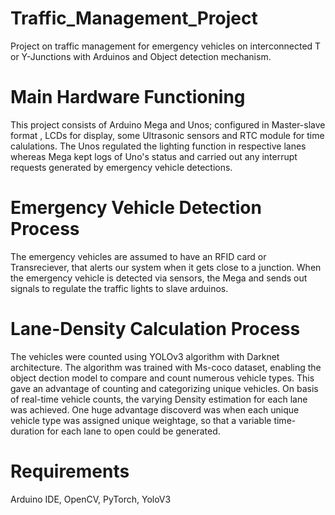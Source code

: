 # Traffic_Management_Project
Project on traffic management for emergency vehicles on interconnected T or Y-Junctions  with Arduinos and Object detection mechanism. 
# Main Hardware Functioning
This project consists of Arduino Mega and Unos; configured in Master-slave format , LCDs for display, some Ultrasonic sensors and RTC module for time calulations. The Unos regulated the lighting function in respective lanes whereas Mega kept logs of Uno's status and carried out any interrupt requests  generated by emergency vehicle detections.
# Emergency Vehicle Detection Process
The emergency vehicles are assumed to have an RFID card or Transreciever, that alerts our system when it gets close to a junction. When the emergency vehicle is detected via sensors, the Mega and sends out signals to regulate the traffic lights to slave arduinos.
# Lane-Density Calculation Process
The vehicles were counted using YOLOv3 algorithm with Darknet architecture. The algorithm was trained with Ms-coco dataset, enabling the object dection model to compare and count numerous vehicle types. This gave an advantage of counting and categorizing unique vehicles. On basis of real-time vehicle counts, the varying Density estimation for each lane was achieved. One huge advantage discoverd was when each unique vehicle type was assigned unique weightage, so that a variable time-duration for each lane to open could be generated.  
# Requirements
Arduino IDE,
OpenCV,
PyTorch,
YoloV3 
